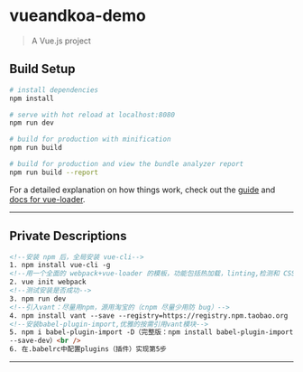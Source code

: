 # vueandkoa-demo

> A Vue.js project

## Build Setup

```bash
# install dependencies
npm install

# serve with hot reload at localhost:8080
npm run dev

# build for production with minification
npm run build

# build for production and view the bundle analyzer report
npm run build --report
```

For a detailed explanation on how things work, check out the [guide](http://vuejs-templates.github.io/webpack/) and [docs for vue-loader](http://vuejs.github.io/vue-loader).

---

## Private Descriptions

```html
<!--安装 npm 后，全局安装 vue-cli-->
1. npm install vue-cli -g
<!--用一个全面的 webpack+vue-loader 的模板，功能包括热加载，linting,检测和 CSS 扩展，初始化项目-->
2. vue init webpack
<!--测试安装是否成功-->
3. npm run dev
<!--引入vant：尽量用npm，源用淘宝的（cnpm 尽量少用防 bug）-->
4. npm install vant --save --registry=https://registry.npm.taobao.org
<!--安装babel-plugin-import,优雅的按需引用vant模块-->
5. npm i babel-plugin-import -D（完整版：npm install babel-plugin-import
--save-dev）<br />
6. 在.babelrc中配置plugins（插件）实现第5步
```

---
